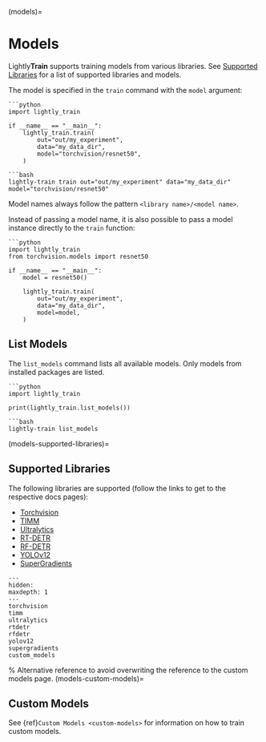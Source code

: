 (models)=

# Models

Lightly**Train** supports training models from various libraries. See [Supported Libraries](#supported-libraries) for a list of supported libraries and models.

The model is specified in the `train` command with the `model` argument:

````{tab} Python
```python
import lightly_train

if __name__ == "__main__":
    lightly_train.train(
        out="out/my_experiment",
        data="my_data_dir",
        model="torchvision/resnet50",
    )
````

````{tab} Command Line
```bash
lightly-train train out="out/my_experiment" data="my_data_dir" model="torchvision/resnet50"
````

Model names always follow the pattern `<library name>/<model name>`.

Instead of passing a model name, it is also possible to pass a model instance directly to the `train` function:

````{tab} Python
```python
import lightly_train
from torchvision.models import resnet50

if __name__ == "__main__":
    model = resnet50()

    lightly_train.train(
        out="out/my_experiment",
        data="my_data_dir",
        model=model,
    )
````

## List Models

The `list_models` command lists all available models. Only models from installed packages are listed.

````{tab} Python
```python
import lightly_train

print(lightly_train.list_models())
````

````{tab} Command Line
```bash
lightly-train list_models
````

(models-supported-libraries)=

## Supported Libraries

The following libraries are supported (follow the links to get to the respective docs pages):

- [Torchvision](#models-torchvision)
- [TIMM](#models-timm)
- [Ultralytics](#models-ultralytics)
- [RT-DETR](#models-rtdetr)
- [RF-DETR](#models-rfdetr)
- [YOLOv12](#models-yolov12)
- [SuperGradients](#models-supergradients)

```{toctree}
---
hidden:
maxdepth: 1
---
torchvision
timm
ultralytics
rtdetr
rfdetr
yolov12
supergradients
custom_models
```

% Alternative reference to avoid overwriting the reference to the custom models page.
(models-custom-models)=

## Custom Models

See {ref}`Custom Models <custom-models>` for information on how to train custom models.
